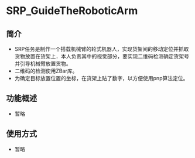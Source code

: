 # SRP_GuideTheRoboticArm
## 简介
- SRP任务是制作一个搭载机械臂的轮式机器人，实现货架间的移动定位并抓取货物放置在货架上．本人负责其中的视觉部分，要实现二维码检测确定货架号并引导机械臂放置货物。
- 二维码的检测使用ZBar库。
- 为确定目标放置位置的坐标，在货架上贴了数字，以方便使用pnp算法定位。

## 功能概述
- 暂略

## 使用方式
- 暂略  
